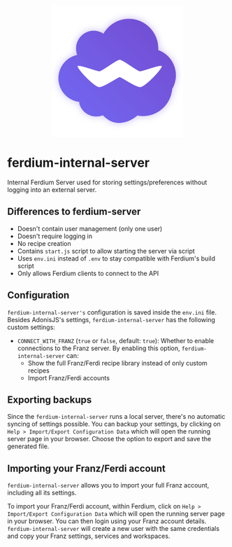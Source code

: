<p align="center">
    <img src="./src/internal-server/public/images/logo.png" alt="" width="300"/>
</p>

# ferdium-internal-server
Internal Ferdium Server used for storing settings/preferences without logging into an external server.

## Differences to ferdium-server
- Doesn't contain user management (only one user)
- Doesn't require logging in
- No recipe creation
- Contains `start.js` script to allow starting the server via script
- Uses `env.ini` instead of `.env` to stay compatible with Ferdium's build script
- Only allows Ferdium clients to connect to the API

## Configuration
`ferdium-internal-server's` configuration is saved inside the `env.ini` file. Besides AdonisJS's settings, `ferdium-internal-server` has the following custom settings:
- `CONNECT_WITH_FRANZ` (`true` or `false`, default: `true`): Whether to enable connections to the Franz server. By enabling this option, `ferdium-internal-server` can:
  - Show the full Franz/Ferdi recipe library instead of only custom recipes
  - Import Franz/Ferdi accounts

## Exporting backups
Since the `ferdium-internal-server` runs a local server, there's no automatic syncing of settings possible. You can backup your settings, by clicking on `Help > Import/Export Configuration Data` which will open the running server page in your browser. Choose the option to export and save the generated file.

## Importing your Franz/Ferdi account
`ferdium-internal-server` allows you to import your full Franz account, including all its settings.

To import your Franz/Ferdi account, within Ferdium, click on `Help > Import/Export Configuration Data` which will open the running server page in your browser. You can then login using your Franz account details. `ferdium-internal-server` will create a new user with the same credentials and copy your Franz settings, services and workspaces.
